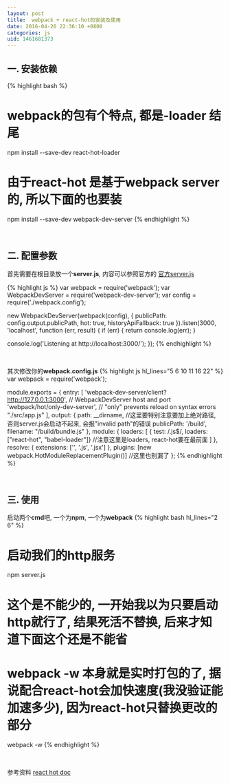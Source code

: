 ```yaml
---
layout: post
title:  webpack + react-hot的安装及使用
date: 2016-04-26 22:36:10 +0800
categories: js
uid: 1461681373
---
```

## 一. 安装依赖

{% highlight bash %}
# webpack的包有个特点, 都是-loader 结尾
npm install --save-dev react-hot-loader
# 由于react-hot 是基于webpack server的, 所以下面的也要装
npm install --save-dev webpack-dev-server
{% endhighlight %}

<br>

## 二. 配置参数

首先需要在根目录放一个**server.js**, 内容可以参照官方的
[官方server.js](https://github.com/gaearon/react-hot-boilerplate/blob/master/server.js)

{% highlight js %}
var webpack = require('webpack');
var WebpackDevServer = require('webpack-dev-server');
var config = require('./webpack.config');

new WebpackDevServer(webpack(config), {
  publicPath: config.output.publicPath,
  hot: true,
  historyApiFallback: true
}).listen(3000, 'localhost', function (err, result) {
  if (err) {
    return console.log(err);
  }

  console.log('Listening at http://localhost:3000/');
});
{% endhighlight %}

<br>

其次修改你的**webpack.config.js**
{% highlight js hl_lines="5 6 10 11 16 22" %}
var webpack = require('webpack');

module.exports = {
  entry: [
  'webpack-dev-server/client?http://127.0.0.1:3000', // WebpackDevServer host and port
  'webpack/hot/only-dev-server', // "only" prevents reload on syntax errors
  "./src/app.js"
  ],
  output: {
    path: __dirname,  //这里要特别注意要加上绝对路径, 否则server.js会启动不起来, 会报"invalid path"的错误
    publicPath: '/build',
    filename: "/build/bundle.js"
  },
  module: {
    loaders: [
      { test: /\.js$/,  loaders: ["react-hot", "babel-loader"]} //注意这里是loaders, react-hot要在最前面
    ]
  },
  resolve: {
    extensions: ['', '.js', '.jsx']
  },
  plugins: [new webpack.HotModuleReplacementPlugin()]  //这里也别漏了
};
{% endhighlight %}

<br>

## 三. 使用
启动两个**cmd**吧, 一个为**npm**, 一个为**webpack**
{% highlight bash hl_lines="2 6" %}
# 启动我们的http服务
npm server.js

# 这个是不能少的, 一开始我以为只要启动http就行了, 结果死活不替换, 后来才知道下面这个还是不能省
# webpack -w 本身就是实时打包的了, 据说配合react-hot会加快速度(我没验证能加速多少), 因为react-hot只替换更改的部分
webpack -w
{% endhighlight %}

<br>

参考资料
[react hot doc](http://gaearon.github.io/react-hot-loader/getstarted/)
